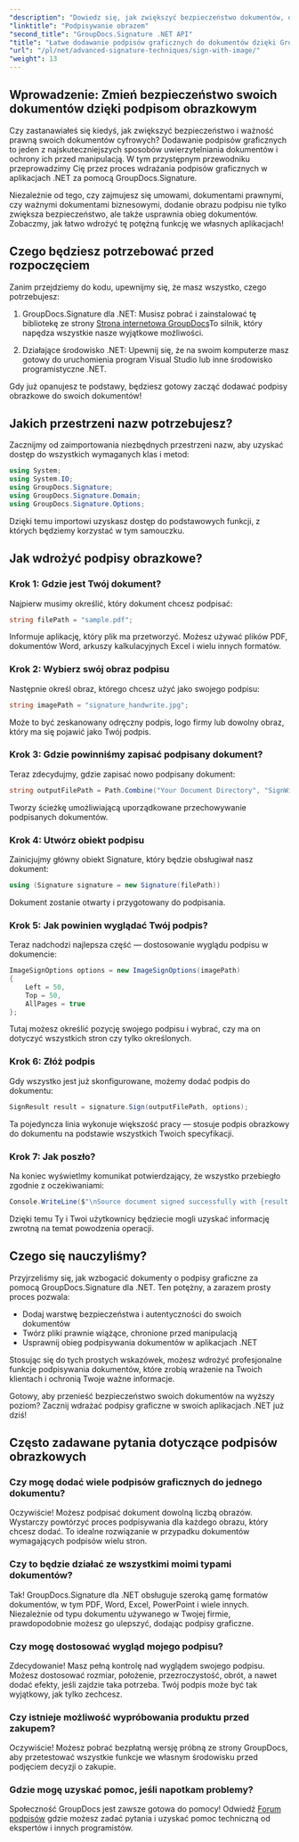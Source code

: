 ```yaml
---
"description": "Dowiedz się, jak zwiększyć bezpieczeństwo dokumentów, dodając podpisy graficzne w aplikacjach .NET za pomocą GroupDocs.Signature. Prosta integracja zapewniająca odporne na manipulacje i prawnie wiążące dokumenty."
"linktitle": "Podpisywanie obrazem"
"second_title": "GroupDocs.Signature .NET API"
"title": "Łatwe dodawanie podpisów graficznych do dokumentów dzięki GroupDocs.Signature"
"url": "/pl/net/advanced-signature-techniques/sign-with-image/"
"weight": 13
---
```


## Wprowadzenie: Zmień bezpieczeństwo swoich dokumentów dzięki podpisom obrazkowym

Czy zastanawiałeś się kiedyś, jak zwiększyć bezpieczeństwo i ważność prawną swoich dokumentów cyfrowych? Dodawanie podpisów graficznych to jeden z najskuteczniejszych sposobów uwierzytelniania dokumentów i ochrony ich przed manipulacją. W tym przystępnym przewodniku przeprowadzimy Cię przez proces wdrażania podpisów graficznych w aplikacjach .NET za pomocą GroupDocs.Signature.

Niezależnie od tego, czy zajmujesz się umowami, dokumentami prawnymi, czy ważnymi dokumentami biznesowymi, dodanie obrazu podpisu nie tylko zwiększa bezpieczeństwo, ale także usprawnia obieg dokumentów. Zobaczmy, jak łatwo wdrożyć tę potężną funkcję we własnych aplikacjach!

## Czego będziesz potrzebować przed rozpoczęciem

Zanim przejdziemy do kodu, upewnijmy się, że masz wszystko, czego potrzebujesz:

1. GroupDocs.Signature dla .NET: Musisz pobrać i zainstalować tę bibliotekę ze strony [Strona internetowa GroupDocs](https://releases.groupdocs.com/signature/net/)To silnik, który napędza wszystkie nasze wyjątkowe możliwości.

2. Działające środowisko .NET: Upewnij się, że na swoim komputerze masz gotowy do uruchomienia program Visual Studio lub inne środowisko programistyczne .NET.

Gdy już opanujesz te podstawy, będziesz gotowy zacząć dodawać podpisy obrazkowe do swoich dokumentów!

## Jakich przestrzeni nazw potrzebujesz?

Zacznijmy od zaimportowania niezbędnych przestrzeni nazw, aby uzyskać dostęp do wszystkich wymaganych klas i metod:

```csharp
using System;
using System.IO;
using GroupDocs.Signature;
using GroupDocs.Signature.Domain;
using GroupDocs.Signature.Options;
```

Dzięki temu importowi uzyskasz dostęp do podstawowych funkcji, z których będziemy korzystać w tym samouczku.

## Jak wdrożyć podpisy obrazkowe?

### Krok 1: Gdzie jest Twój dokument?

Najpierw musimy określić, który dokument chcesz podpisać:

```csharp
string filePath = "sample.pdf";
```

Informuje aplikację, który plik ma przetworzyć. Możesz używać plików PDF, dokumentów Word, arkuszy kalkulacyjnych Excel i wielu innych formatów.

### Krok 2: Wybierz swój obraz podpisu

Następnie określ obraz, którego chcesz użyć jako swojego podpisu:

```csharp
string imagePath = "signature_handwrite.jpg";
```

Może to być zeskanowany odręczny podpis, logo firmy lub dowolny obraz, który ma się pojawić jako Twój podpis.

### Krok 3: Gdzie powinniśmy zapisać podpisany dokument?

Teraz zdecydujmy, gdzie zapisać nowo podpisany dokument:

```csharp
string outputFilePath = Path.Combine("Your Document Directory", "SignWithImage", fileName);
```

Tworzy ścieżkę umożliwiającą uporządkowane przechowywanie podpisanych dokumentów.

### Krok 4: Utwórz obiekt podpisu

Zainicjujmy główny obiekt Signature, który będzie obsługiwał nasz dokument:

```csharp
using (Signature signature = new Signature(filePath))
```

Dokument zostanie otwarty i przygotowany do podpisania.

### Krok 5: Jak powinien wyglądać Twój podpis?

Teraz nadchodzi najlepsza część — dostosowanie wyglądu podpisu w dokumencie:

```csharp
ImageSignOptions options = new ImageSignOptions(imagePath)
{
    Left = 50,
    Top = 50,
    AllPages = true
};
```

Tutaj możesz określić pozycję swojego podpisu i wybrać, czy ma on dotyczyć wszystkich stron czy tylko określonych.

### Krok 6: Złóż podpis

Gdy wszystko jest już skonfigurowane, możemy dodać podpis do dokumentu:

```csharp
SignResult result = signature.Sign(outputFilePath, options);
```

Ta pojedyncza linia wykonuje większość pracy — stosuje podpis obrazkowy do dokumentu na podstawie wszystkich Twoich specyfikacji.

### Krok 7: Jak poszło?

Na koniec wyświetlmy komunikat potwierdzający, że wszystko przebiegło zgodnie z oczekiwaniami:

```csharp
Console.WriteLine($"\nSource document signed successfully with {result.Succeeded.Count} signature(s).\nFile saved at {outputFilePath}.");
```

Dzięki temu Ty i Twoi użytkownicy będziecie mogli uzyskać informację zwrotną na temat powodzenia operacji.

## Czego się nauczyliśmy?

Przyjrzeliśmy się, jak wzbogacić dokumenty o podpisy graficzne za pomocą GroupDocs.Signature dla .NET. Ten potężny, a zarazem prosty proces pozwala:

- Dodaj warstwę bezpieczeństwa i autentyczności do swoich dokumentów
- Twórz pliki prawnie wiążące, chronione przed manipulacją
- Usprawnij obieg podpisywania dokumentów w aplikacjach .NET

Stosując się do tych prostych wskazówek, możesz wdrożyć profesjonalne funkcje podpisywania dokumentów, które zrobią wrażenie na Twoich klientach i ochronią Twoje ważne informacje.

Gotowy, aby przenieść bezpieczeństwo swoich dokumentów na wyższy poziom? Zacznij wdrażać podpisy graficzne w swoich aplikacjach .NET już dziś!

## Często zadawane pytania dotyczące podpisów obrazkowych

### Czy mogę dodać wiele podpisów graficznych do jednego dokumentu?

Oczywiście! Możesz podpisać dokument dowolną liczbą obrazów. Wystarczy powtórzyć proces podpisywania dla każdego obrazu, który chcesz dodać. To idealne rozwiązanie w przypadku dokumentów wymagających podpisów wielu stron.

### Czy to będzie działać ze wszystkimi moimi typami dokumentów?

Tak! GroupDocs.Signature dla .NET obsługuje szeroką gamę formatów dokumentów, w tym PDF, Word, Excel, PowerPoint i wiele innych. Niezależnie od typu dokumentu używanego w Twojej firmie, prawdopodobnie możesz go ulepszyć, dodając podpisy graficzne.

### Czy mogę dostosować wygląd mojego podpisu?

Zdecydowanie! Masz pełną kontrolę nad wyglądem swojego podpisu. Możesz dostosować rozmiar, położenie, przezroczystość, obrót, a nawet dodać efekty, jeśli zajdzie taka potrzeba. Twój podpis może być tak wyjątkowy, jak tylko zechcesz.

### Czy istnieje możliwość wypróbowania produktu przed zakupem?

Oczywiście! Możesz pobrać bezpłatną wersję próbną ze strony GroupDocs, aby przetestować wszystkie funkcje we własnym środowisku przed podjęciem decyzji o zakupie.

### Gdzie mogę uzyskać pomoc, jeśli napotkam problemy?

Społeczność GroupDocs jest zawsze gotowa do pomocy! Odwiedź [Forum podpisów](https://forum.groupdocs.com/c/signature/13) gdzie możesz zadać pytania i uzyskać pomoc techniczną od ekspertów i innych programistów.